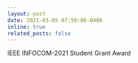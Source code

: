 ```yaml
---
layout: post
date: 2021-03-05 07:59:00-0400
inline: true
related_posts: false
---
```


IEEE INFOCOM-2021 Student Grant Award